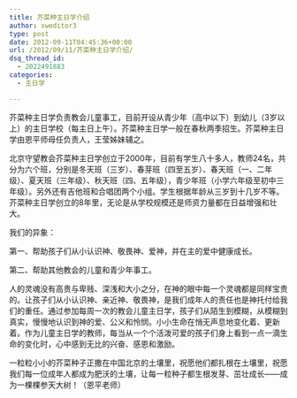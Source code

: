 ```yaml
---
title: 芥菜种主日学介绍
author: sweditor3
type: post
date: 2012-09-11T04:45:36+00:00
url: /2012/09/11/芥菜种主日学介绍/
dsq_thread_id:
  - 2022491883
categories:
  - 主日学

---
```

芥菜种主日学负责教会儿童事工，目前开设从青少年（高中以下）到幼儿（3岁以上）的主日学校（每主日上午）。芥菜种主日学一般在春秋两季招生。芥菜种主日学由恩平师母任负责人，王莹姊妹辅之。

北京守望教会芥菜种主日学创立于2000年，目前有学生八十多人，教师24名，共分为六个班，分别是冬天班（三岁）、春芽班（四至五岁）、春天班（一、二年级）、夏天班（三年级）、秋天班（四、五年级），青少年班（小学六年级至初中三年级）。另外还有吉他班和合唱团两个小组。学生根据年龄从三岁到十几岁不等。芥菜种主日学创立的8年里，无论是从学校规模还是师资力量都在日益增强和壮大。

我们的异象：
  
第一、帮助孩子们从小认识神、敬畏神、爱神，并在主的爱中健康成长。
  
第二、帮助其他教会的儿童和青少年事工。

人的灵魂没有高贵与卑贱、深浅和大小之分，在神的眼中每一个灵魂都是同样宝贵的。让孩子们从小认识神、亲近神、敬畏神，是我们成年人的责任也是神托付给我们的重任。通过参加每周一次的教会儿童主日学，孩子们从陌生到模糊，从模糊到真实，慢慢地认识到神的爱、公义和怜悯。小小生命在悄无声息地变化着、更新着。作为儿童主日学的教师，每当从一个个活泼可爱的孩子们身上看到一点一滴生命的变化时，心中感到无比的兴奋、感恩和激励。

一粒粒小小的芥菜种子正撒在中国北京的土壤里，祝愿他们都扎根在土壤里，祝愿我们每一位成年人都成为肥沃的土壤，让每一粒种子都生根发芽、茁壮成长——成为一棵棵参天大树！（恩平老师）